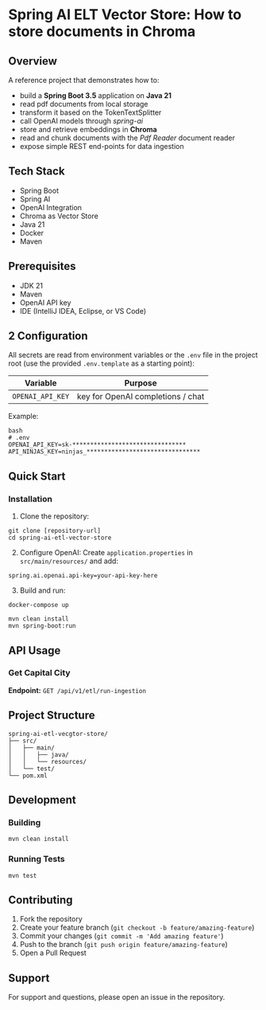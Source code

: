 # Spring AI ELT Vector Store: How to store documents in Chroma

## Overview
A reference project that demonstrates how to:

* build a **Spring Boot 3.5** application on **Java 21**
* read pdf documents from local storage
* transform it based on the TokenTextSplitter
* call OpenAI models through *spring-ai*
* store and retrieve embeddings in **Chroma**
* read and chunk documents with the *Pdf Reader* document reader
* expose simple REST end-points for data ingestion

## Tech Stack
- Spring Boot
- Spring AI
- OpenAI Integration
- Chroma as Vector Store
- Java 21
- Docker
- Maven

## Prerequisites
- JDK 21
- Maven
- OpenAI API key
- IDE (IntelliJ IDEA, Eclipse, or VS Code)

## 2  Configuration

All secrets are read from environment variables or the `.env` file in the
project root (use the provided `.env.template` as a starting point):

| Variable | Purpose |
|----------|---------|
| `OPENAI_API_KEY`       | key for OpenAI completions / chat |

Example:
```
bash
# .env
OPENAI_API_KEY=sk-********************************
API_NINJAS_KEY=ninjas_********************************
```

## Quick Start

### Installation

1. Clone the repository:
```shell script
git clone [repository-url]
cd spring-ai-etl-vector-store
```

2. Configure OpenAI:
   Create `application.properties` in `src/main/resources/` and add:
```properties
spring.ai.openai.api-key=your-api-key-here
```

3. Build and run:
```shell script
docker-compose up

mvn clean install
mvn spring-boot:run
```

## API Usage

### Get Capital City
**Endpoint:** `GET /api/v1/etl/run-ingestion`

## Project Structure
```
spring-ai-etl-vecgtor-store/
├── src/
│   ├── main/
│   │   ├── java/
│   │   └── resources/
│   └── test/
└── pom.xml
```

## Development

### Building
```shell script
mvn clean install
```

### Running Tests
```shell script
mvn test
```

## Contributing
1. Fork the repository
2. Create your feature branch (`git checkout -b feature/amazing-feature`)
3. Commit your changes (`git commit -m 'Add amazing feature'`)
4. Push to the branch (`git push origin feature/amazing-feature`)
5. Open a Pull Request

## Support
For support and questions, please open an issue in the repository.
